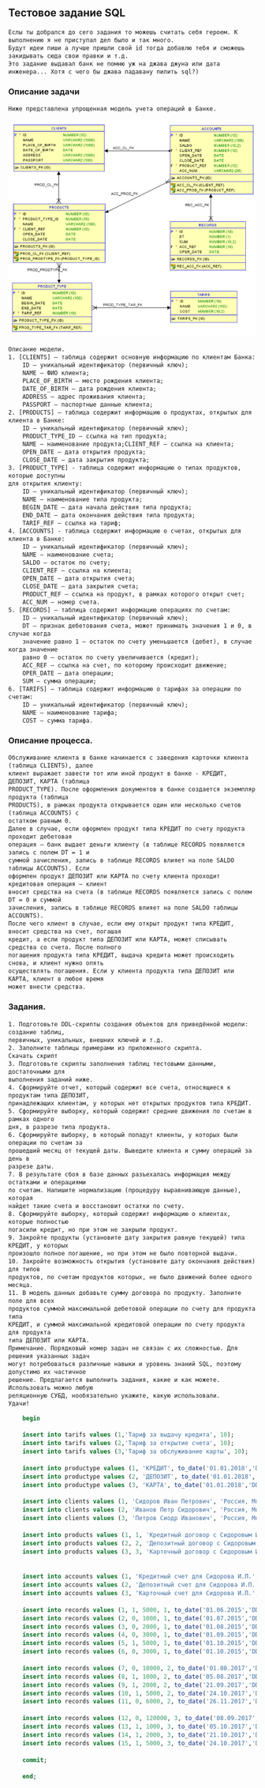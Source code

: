 ## Тестовое задание SQL

	Еслы ты добрался до сего задания то можешь считать себя героем. К выполнению я не приступал дел было и так много. 
	Будут идеи пиши а лучше пришли свой id тогда добавлю тебя и сможешь закидывать сюда свои правки и т.д.
	Это задание выдавал банк не помню уж на джава джуна или дата инженера... Хотя с чего бы джава падавану пилить sql?)

###	Описание задачи
	Ниже представлена упрощенная модель учета операций в Банке.
	
![plot](./pictures/image.png)
	
	Описание модели.
	1. [CLIENTS] – таблица содержит основную информацию по клиентам Банка:
		ID – уникальный идентификатор (первичный ключ);
		NAME – ФИО клиента;
		PLACE_OF_BIRTH – место рождения клиента;
		DATE_OF_BIRTH – дата рождения клиента;
		ADDRESS – адрес проживания клиента;
		PASSPORT – паспортные данные клиента;
	2. [PRODUCTS] – таблица содержит информацию о продуктах, открытых для клиента в Банке:
		ID – уникальный идентификатор (первичный ключ);
		PRODUCT_TYPE_ID – ссылка на тип продукта;
		NAME – наименование продукта;CLIENT_REF – ссылка на клиента;
		OPEN_DATE – дата открытия продукта;
		CLOSE_DATE – дата закрытия продукта;
	3. [PRODUCT_TYPE] - таблица содержит информацию о типах продуктов, которые доступны
	для открытия клиенту:
		ID – уникальный идентификатор (первичный ключ);
		NAME – наименование типа продукта;
		BEGIN_DATE – дата начала действия типа продукта;
		END_DATE – дата окончания действия типа продукта;
		TARIF_REF – ссылка на тариф;
	4. [ACCOUNTS] - таблица содержит информацию о счетах, открытых для клиента в Банке:
		ID – уникальный идентификатор (первичный ключ);
		NAME – наименование счета;
		SALDO – остаток по счету;
		CLIENT_REF – ссылка на клиента;
		OPEN_DATE – дата открытия счета;
		CLOSE_DATE – дата закрытия счета;
		PRODUCT_REF – ссылка на продукт, в рамках которого открыт счет;
		ACC_NUM – номер счета.
	5. [RECORDS] – таблица содержит информацию операциях по счетам:
		ID – уникальный идентификатор (первичный ключ);
		DT – признак дебетования счета, может принимать значения 1 и 0, в случае когда
		значение равно 1 – остаток по счету уменьшается (дебет), в случае когда значение
		равно 0 – остаток по счету увеличивается (кредит);
		ACC_REF – ссылка на счет, по которому происходит движение;
		OPER_DATE – дата операции;
		SUM – сумма операции;
	6. [TARIFS] – таблица содержит информацию о тарифах за операции по счетам:
		ID – уникальный идентификатор (первичный ключ);
		NAME – наименование тарифа;
		COST – сумма тарифа.
		
###	Описание процесса.
	Обслуживание клиента в банке начинается с заведения карточки клиента (таблица CLIENTS), далее
	клиент выражает завести тот или иной продукт в банке - КРЕДИТ, ДЕПОЗИТ, КАРТА (таблица
	PRODUCT_TYPE). После оформления документов в банке создается экземпляр продукта (таблица
	PRODUCTS), в рамках продукта открывается один или несколько счетов (таблица ACCOUNTS) с
	остатком равным 0.
	Далее в случае, если оформлен продукт типа КРЕДИТ по счету продукта проходит дебетовая
	операция – банк выдает деньги клиенту (в таблице RECORDS появляется запись с полем DT = 1 и
	суммой зачисления, запись в таблице RECORDS влияет на поле SALDO таблицы ACCOUNTS). Если
	оформлен продукт ДЕПОЗИТ или КАРТА по счету клиента проходит кредитовая операция – клиент
	вносит средства на счета (в таблице RECORDS появляется запись с полем DT = 0 и суммой
	зачисления, запись в таблице RECORDS влияет на поле SALDO таблицы ACCOUNTS).
	После чего клиент в случае, если ему открыт продукт типа КРЕДИТ, вносит средства на счет, погашая
	кредит, а если продукт типа ДЕПОЗИТ или КАРТА, может списывать средства со счета. После полного
	погашения продукта типа КРЕДИТ, выдача кредита может происходить снова, и клиент нужно опять
	осуществлять погашения. Если у клиента продукта типа ДЕПОЗИТ или КАРТА, клиент в любое время
	может внести средства.
###	Задания.
	1. Подготовьте DDL-скрипты создания объектов для приведённой модели: создание таблиц,
	первичных, уникальных, внешних ключей и т.д.
	2. Заполните таблицы примерами из приложенного скрипта.
	Скачать скрипт
	3. Подготовьте скрипты заполнения таблиц тестовыми данными, достаточными для
	выполнения заданий ниже.
	4. Сформируйте отчет, который содержит все счета, относящиеся к продуктам типа ДЕПОЗИТ,
	принадлежащих клиентам, у которых нет открытых продуктов типа КРЕДИТ.
	5. Сформируйте выборку, который содержит средние движения по счетам в рамках одного
	дня, в разрезе типа продукта.
	6. Сформируйте выборку, в который попадут клиенты, у которых были операции по счетам за
	прошедший месяц от текущей даты. Выведите клиента и сумму операций за день в
	разрезе даты.
	7. В результате сбоя в базе данных разъехалась информация между остатками и операциями
	по счетам. Напишите нормализацию (процедуру выравнивающую данные), которая
	найдет такие счета и восстановит остатки по счету.
	8. Сформируйте выборку, который содержит информацию о клиентах, которые полностью
	погасили кредит, но при этом не закрыли продукт.
	9. Закройте продукты (установите дату закрытия равную текущей) типа КРЕДИТ, у которых
	произошло полное погашение, но при этом не было повторной выдачи.
	10. Закройте возможность открытия (установите дату окончания действия) для типов
	продуктов, по счетам продуктов которых, не было движений более одного месяца.
	11. В модель данных добавьте сумму договора по продукту. Заполните поле для всех
	продуктов суммой максимальной дебетовой операции по счету для продукта типа
	КРЕДИТ, и суммой максимальной кредитовой операции по счету продукта для продукта
	типа ДЕПОЗИТ или КАРТА.
	Примечание. Порядковый номер задач не связан с их сложностью. Для решения указанных задач
	могут потребоваться различные навыки и уровень знаний SQL, поэтому допустимо их частичное
	решение. Предлагается выполнить задания, какие и как можете. Использовать можно любую
	реляционную СУБД, нообязательно укажите, какую использовали.
	Удачи!
	
```sql	
	begin
  
	insert into tarifs values (1,'Тариф за выдачу кредита', 10);
	insert into tarifs values (2,'Тариф за открытие счета', 10);
	insert into tarifs values (3,'Тариф за обслуживание карты', 10);

	insert into productype values (1, 'КРЕДИТ', to_date('01.01.2018','D	D.MM.YYYY'), null, 1);
	insert into productype values (2, 'ДЕПОЗИТ', to_date('01.01.2018','DD.MM.YYYY'), null, 2);
	insert into productype values (3, 'КАРТА', to_date('01.01.2018','DD.MM.YYYY'), null, 3);

	insert into clients values (1, 'Сидоров Иван Петрович', 'Россия, Московская облать, г. Пушкин', to_date('01.01.2001','DD.MM.YYYY'), 'Россия, Московская облать, г. Пушкин, ул. Грибоедова, д. 5', '2222 555555, выдан ОВД г. Пушкин, 10.01.2015');
	insert into clients values (2, 'Иванов Петр Сидорович', 'Россия, Московская облать, г. Клин', to_date('01.01.2001','DD.MM.YYYY'), 'Россия, Московская облать, г. Клин, ул. Мясникова, д. 3', '4444 666666, выдан ОВД г. Клин, 10.01.2015');
	insert into clients values (3, 'Петров Сиодр Иванович', 'Россия, Московская облать, г. Балашиха', to_date('01.01.2001','DD.MM.YYYY'), 'Россия, Московская облать, г. Балашиха, ул. Пушкина, д. 7', '4444 666666, выдан ОВД г. Клин, 10.01.2015');

	insert into products values (1, 1, 'Кредитный договор с Сидоровым И.П.', 1, to_date('01.06.2015','DD.MM.YYYY'), null);
	insert into products values (2, 2, 'Депозитный договор с Сидоровым И.П.', 2, to_date('01.08.2017','DD.MM.YYYY'), null);
	insert into products values (3, 3, 'Карточный договор с Сидоровым И.П.', 3, to_date('01.08.2017','DD.MM.YYYY'), null);


	insert into accounts values (1, 'Кредитный счет для Сидорова И.П.', -2000, 1, to_date('01.06.2015','DD.MM.YYYY'), null, 1, '45502810401020000022');
	insert into accounts values (2, 'Депозитный счет для Сидорова И.П.', 6000, 2, to_date('01.08.2017','DD.MM.YYYY'), null, 2, '42301810400000000001');
	insert into accounts values (3, 'Карточный счет для Сидорова И.П.', 8000, 3, to_date('01.08.2017','DD.MM.YYYY'), null, 3, '40817810700000000001');

	insert into records values (1, 1, 5000, 1, to_date('01.06.2015','DD.MM.YYYY'));
	insert into records values (2, 0, 1000, 1, to_date('01.07.2015','DD.MM.YYYY'));
	insert into records values (3, 0, 2000, 1, to_date('01.08.2015','DD.MM.YYYY'));
	insert into records values (4, 0, 3000, 1, to_date('01.09.2015','DD.MM.YYYY'));
	insert into records values (5, 1, 5000, 1, to_date('01.10.2015','DD.MM.YYYY'));
	insert into records values (6, 0, 3000, 1, to_date('01.10.2015','DD.MM.YYYY'));

	insert into records values (7, 0, 10000, 2, to_date('01.08.2017','DD.MM.YYYY'));
	insert into records values (8, 1, 1000, 2, to_date('05.08.2017','DD.MM.YYYY'));
	insert into records values (9, 1, 2000, 2, to_date('21.09.2017','DD.MM.YYYY'));
	insert into records values (10, 1, 5000, 2, to_date('24.10.2017','DD.MM.YYYY'));
	insert into records values (11, 0, 6000, 2, to_date('26.11.2017','DD.MM.YYYY'));

	insert into records values (12, 0, 120000, 3, to_date('08.09.2017','DD.MM.YYYY'));
	insert into records values (13, 1, 1000, 3, to_date('05.10.2017','DD.MM.YYYY'));
	insert into records values (14, 1, 2000, 3, to_date('21.10.2017','DD.MM.YYYY'));
	insert into records values (15, 1, 5000, 3, to_date('24.10.2017','DD.MM.YYYY'));

	commit;

	end;
```